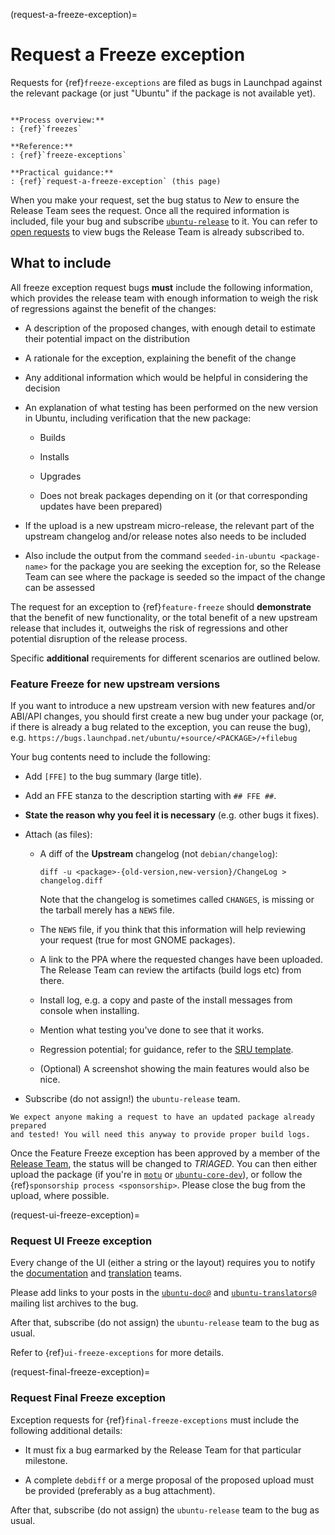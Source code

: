 (request-a-freeze-exception)=
# Request a Freeze exception

Requests for {ref}`freeze-exceptions` are filed as bugs in Launchpad
against the relevant package (or just "Ubuntu" if the package is not available
yet).

```{admonition} **Freezes** series

**Process overview:**
: {ref}`freezes`

**Reference:**
: {ref}`freeze-exceptions`

**Practical guidance:**
: {ref}`request-a-freeze-exception` (this page)
```


When you make your request, set the bug status to *New* to ensure the Release
Team sees the request. Once all the required information is included, file your
bug and subscribe [`ubuntu-release`](https://launchpad.net/~ubuntu-release) to
it. You can refer to
[open requests](https://bugs.launchpad.net/~ubuntu-release/+subscribedbugs) to
view bugs the Release Team is already subscribed to.


## What to include

All freeze exception request bugs **must** include the following information,
which provides the release team with enough information to weigh the risk of
regressions against the benefit of the changes:

* A description of the proposed changes, with enough detail to estimate
  their potential impact on the distribution

* A rationale for the exception, explaining the benefit of the change

* Any additional information which would be helpful in considering the decision

* An explanation of what testing has been performed on the new version in Ubuntu,
  including verification that the new package:

  * Builds

  * Installs

  * Upgrades

  * Does not break packages depending on it (or that corresponding updates have
    been prepared)

* If the upload is a new upstream micro-release, the relevant part of the
  upstream changelog and/or release notes also needs to be included

* Also include the output from the command `seeded-in-ubuntu <package-name>` for
  the package you are seeking the exception for, so the Release Team can see
  where the package is seeded so the impact of the change can be assessed

The request for an exception to {ref}`feature-freeze` should **demonstrate**
that the benefit of new functionality, or the total benefit of a new upstream
release that includes it, outweighs the risk of regressions and other potential
disruption of the release process.

Specific **additional** requirements for different scenarios are outlined below.


### Feature Freeze for new upstream versions

If you want to introduce a new upstream version with new features and/or
ABI/API changes, you should first create a new bug under your package (or, if
there is already a bug related to the exception, you can reuse the bug), e.g.
`https://bugs.launchpad.net/ubuntu/+source/<PACKAGE>/+filebug`

Your bug contents need to include the following:

* Add `[FFE]` to the bug summary (large title).

* Add an FFE stanza to the description starting with `## FFE ##`.

* **State the reason why you feel it is necessary** (e.g. other bugs it fixes).

* Attach (as files):

  * A diff of the **Upstream** changelog (not `debian/changelog`):

    ```none
    diff -u <package>-{old-version,new-version}/ChangeLog > changelog.diff
    ```

    Note that the changelog is sometimes called `CHANGES`, is missing or the
    tarball merely has a `NEWS` file.

  * The `NEWS` file, if you think that this information will help reviewing your
    request (true for most GNOME packages).

  * A link to the PPA where the requested changes have been uploaded. The
    Release Team can review the artifacts (build logs etc) from there.

  * Install log, e.g. a copy and paste of the install messages from console when
    installing.

  * Mention what testing you've done to see that it works.

  * Regression potential; for guidance, refer to the
    [SRU template](https://documentation.ubuntu.com/sru/en/latest/reference/bug-template/).

  * (Optional) A screenshot showing the main features would also be nice.

* Subscribe (do not assign!) the `ubuntu-release` team.


```{important}
We expect anyone making a request to have an updated package already prepared
and tested! You will need this anyway to provide proper build logs.
```

Once the Feature Freeze exception has been approved by a member of the
[Release Team](https://launchpad.net/~ubuntu-release), the status will be
changed to *TRIAGED*. You can then either upload the package (if you're in
[`motu`](https://launchpad.net/~motu) or
[`ubuntu-core-dev`](https://launchpad.net/~ubuntu-core-dev)), or follow the
{ref}`sponsorship process <sponsorship>`. Please close the bug from the upload,
where possible.


(request-ui-freeze-exception)=
### Request UI Freeze exception

Every change of the UI (either a string or the layout) requires you to notify
the [documentation](https://lists.ubuntu.com/mailman/listinfo/ubuntu-doc) and
[translation](https://lists.ubuntu.com/mailman/listinfo/ubuntu-translators)
teams.

Please add links to your posts in the
[`ubuntu-doc@`](https://lists.ubuntu.com/archives/ubuntu-doc/) and
[`ubuntu-translators@`](https://lists.ubuntu.com/archives/ubuntu-translators/)
mailing list archives to the bug.

After that, subscribe (do not assign) the `ubuntu-release` team to the bug as
usual.

Refer to {ref}`ui-freeze-exceptions` for more details.


(request-final-freeze-exception)=
### Request Final Freeze exception

Exception requests for {ref}`final-freeze-exceptions` must include the following
additional details:

* It must fix a bug earmarked by the Release Team for that particular milestone.

* A complete `debdiff` or a merge proposal of the proposed upload must be
  provided (preferably as a bug attachment).

After that, subscribe (do not assign) the `ubuntu-release` team to the bug as
usual.


